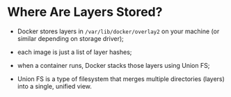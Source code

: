 # Where Are Layers Stored?

- Docker stores layers in `/var/lib/docker/overlay2` on your machine (or similar depending on storage driver);
- each image is just a list of layer hashes;
- when a container runs, Docker stacks those layers using Union FS;
 

- Union FS is a type of filesystem that merges multiple directories (layers) into a single, unified view.